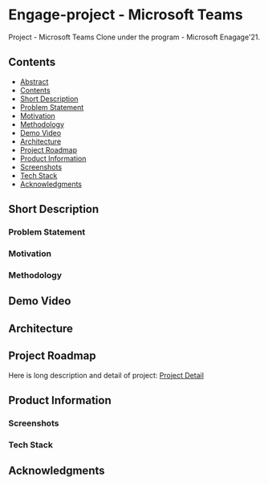 # Engage-project - Microsoft Teams
Project - Microsoft Teams Clone under the program - Microsoft Enagage'21. 


## Contents
 - [Abstract](#engage-project-Microsoftteams)
  - [Contents](#contents)
  - [Short Description](#short-description)
   - [Problem Statement](#problem-statement)
   - [Motivation](#motivation)
   - [Methodology](#methodology)
 - [Demo Video](#demo-video)
 - [Architecture](#architecture)
 - [Project Roadmap](#project-roadmap)
 - [Product Information](#product-information)
  - [Screenshots](#screenschots)
  - [Tech Stack](#tech-stack)
 - [Acknowledgments](#acknowledgments)


## Short Description

### Problem Statement

### Motivation

### Methodology


## Demo Video


## Architecture

## Project Roadmap

Here is long description and detail of project: [Project Detail](./Docs/Project-detail.md)

## Product Information

### Screenshots

### Tech Stack


## Acknowledgments
